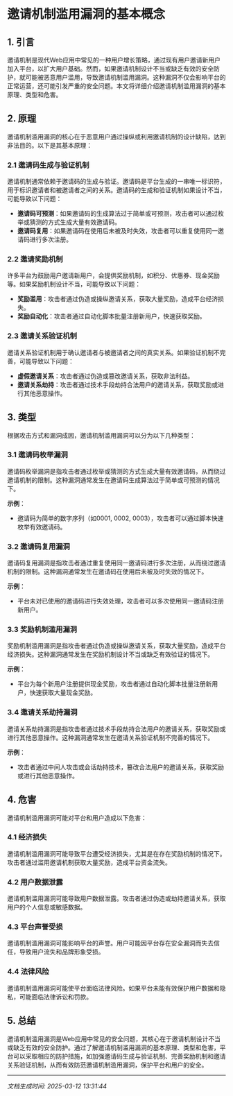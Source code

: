 # 邀请机制滥用漏洞的基本概念

## 1. 引言

邀请机制是现代Web应用中常见的一种用户增长策略，通过现有用户邀请新用户加入平台，以扩大用户基础。然而，如果邀请机制设计不当或缺乏有效的安全防护，就可能被恶意用户滥用，导致邀请机制滥用漏洞。这种漏洞不仅会影响平台的正常运营，还可能引发严重的安全问题。本文将详细介绍邀请机制滥用漏洞的基本原理、类型和危害。

## 2. 原理

邀请机制滥用漏洞的核心在于恶意用户通过操纵或利用邀请机制的设计缺陷，达到非法目的。以下是其基本原理：

### 2.1 邀请码生成与验证机制

邀请机制通常依赖于邀请码的生成与验证。邀请码是平台生成的一串唯一标识符，用于标识邀请者和被邀请者之间的关系。邀请码的生成和验证机制如果设计不当，可能导致以下问题：

- **邀请码可预测**：如果邀请码的生成算法过于简单或可预测，攻击者可以通过枚举或猜测的方式生成大量有效邀请码。
- **邀请码复用**：如果邀请码在使用后未被及时失效，攻击者可以重复使用同一邀请码进行多次注册。

### 2.2 邀请奖励机制

许多平台为鼓励用户邀请新用户，会提供奖励机制，如积分、优惠券、现金奖励等。如果奖励机制设计不当，可能导致以下问题：

- **奖励滥用**：攻击者通过伪造或操纵邀请关系，获取大量奖励，造成平台经济损失。
- **奖励自动化**：攻击者通过自动化脚本批量注册新用户，快速获取奖励。

### 2.3 邀请关系验证机制

邀请关系验证机制用于确认邀请者与被邀请者之间的真实关系。如果验证机制不完善，可能导致以下问题：

- **虚假邀请关系**：攻击者通过伪造或篡改邀请关系，获取非法利益。
- **邀请关系劫持**：攻击者通过技术手段劫持合法用户的邀请关系，获取奖励或进行其他恶意操作。

## 3. 类型

根据攻击方式和漏洞成因，邀请机制滥用漏洞可以分为以下几种类型：

### 3.1 邀请码枚举漏洞

邀请码枚举漏洞是指攻击者通过枚举或猜测的方式生成大量有效邀请码，从而绕过邀请机制的限制。这种漏洞通常发生在邀请码生成算法过于简单或可预测的情况下。

**示例**：
- 邀请码为简单的数字序列（如0001, 0002, 0003），攻击者可以通过脚本快速枚举有效邀请码。

### 3.2 邀请码复用漏洞

邀请码复用漏洞是指攻击者通过重复使用同一邀请码进行多次注册，从而绕过邀请机制的限制。这种漏洞通常发生在邀请码在使用后未被及时失效的情况下。

**示例**：
- 平台未对已使用的邀请码进行失效处理，攻击者可以多次使用同一邀请码注册新用户。

### 3.3 奖励机制滥用漏洞

奖励机制滥用漏洞是指攻击者通过伪造或操纵邀请关系，获取大量奖励，造成平台经济损失。这种漏洞通常发生在奖励机制设计不当或缺乏有效验证的情况下。

**示例**：
- 平台为每个新用户注册提供现金奖励，攻击者通过自动化脚本批量注册新用户，快速获取大量现金奖励。

### 3.4 邀请关系劫持漏洞

邀请关系劫持漏洞是指攻击者通过技术手段劫持合法用户的邀请关系，获取奖励或进行其他恶意操作。这种漏洞通常发生在邀请关系验证机制不完善的情况下。

**示例**：
- 攻击者通过中间人攻击或会话劫持技术，篡改合法用户的邀请关系，获取奖励或进行其他恶意操作。

## 4. 危害

邀请机制滥用漏洞可能对平台和用户造成以下危害：

### 4.1 经济损失

邀请机制滥用漏洞可能导致平台遭受经济损失，尤其是在存在奖励机制的情况下。攻击者通过滥用邀请机制获取大量奖励，造成平台资金流失。

### 4.2 用户数据泄露

邀请机制滥用漏洞可能导致用户数据泄露。攻击者通过伪造或劫持邀请关系，获取用户的个人信息或敏感数据。

### 4.3 平台声誉受损

邀请机制滥用漏洞可能影响平台的声誉。用户可能因平台存在安全漏洞而失去信任，导致用户流失和品牌形象受损。

### 4.4 法律风险

邀请机制滥用漏洞可能使平台面临法律风险。如果平台未能有效保护用户数据和隐私，可能面临法律诉讼和罚款。

## 5. 总结

邀请机制滥用漏洞是Web应用中常见的安全问题，其核心在于邀请机制设计不当或缺乏有效的安全防护。通过了解邀请机制滥用漏洞的基本原理、类型和危害，平台可以采取相应的防护措施，如加强邀请码生成与验证机制、完善奖励机制和邀请关系验证机制，从而有效防范邀请机制滥用漏洞，保护平台和用户的安全。

---

*文档生成时间: 2025-03-12 13:31:44*
